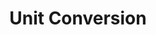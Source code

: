 ---
layout: project
title: Unit Conversion
tools: Swift, SwiftUI
repo: https://github.com/SeikaHirori/unitConversion_iOS
blog_link:
specifications:
---